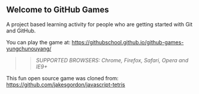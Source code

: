 ## Welcome to GitHub Games

A project based learning activity for people who are getting started with Git and GitHub.

You can play the game at: https://githubschool.github.io/github-games-yungchunouyang/

>> _*SUPPORTED BROWSERS*: Chrome, Firefox, Safari, Opera and IE9+_

This fun open source game was cloned from: https://github.com/jakesgordon/javascript-tetris
